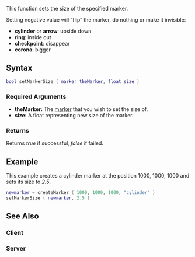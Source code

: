 This function sets the size of the specified marker.

Setting negative value will “flip” the marker, do nothing or make it invisible:

-   **cylinder** or **arrow**: upside down
-   **ring**: inside out
-   **checkpoint**: disappear
-   **corona**: bigger

Syntax
------

``` lua
bool setMarkerSize ( marker theMarker, float size )
```

### Required Arguments

-   **theMarker:** The [marker](/marker.md "wikilink") that you wish to set the size of.
-   **size:** A float representing new size of the marker.

### Returns

Returns *true* if successful, *false* if failed.

Example
-------

This example creates a cylinder marker at the position 1000, 1000, 1000 and sets its size to *2.5*.

``` lua
newmarker = createMarker ( 1000, 1000, 1000, "cylinder" )
setMarkerSize ( newmarker, 2.5 )
```

See Also
--------

### Client

### Server

